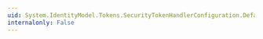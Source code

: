 ```yaml
---
uid: System.IdentityModel.Tokens.SecurityTokenHandlerConfiguration.DefaultMaxClockSkew
internalonly: False
---
```

